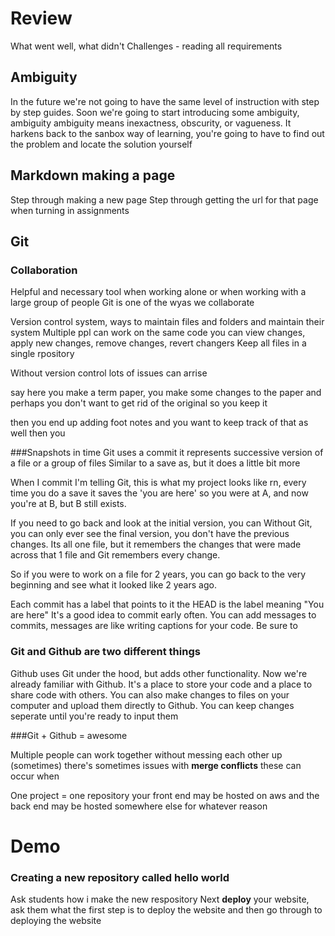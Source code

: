 # Review

What went well, what didn't
Challenges - reading all requirements

## Ambiguity

In the future we're not going to have the same level of instruction with
step by step guides.
Soon we're going to start introducing some ambiguity, ambiguity
ambiguity means inexactness, obscurity, or vagueness. It harkens back to the
sanbox way of learning, you're going to have to find out the problem
and locate the solution yourself

## Markdown making a page

Step through making a new page
Step through getting the url for that page when turning in assignments

## Git

### Collaboration
Helpful and necessary tool when working alone or when working with a large group of people
Git is one of the wyas we collaborate

Version control system, ways to maintain files and folders and maintain their system
Multiple ppl can work on the same code
you can view changes, apply new changes, remove changes, revert changers
Keep all files in a single rpository

Without version control lots of issues can arrise

say here you make a term paper, you make some changes to the paper and
perhaps you don't want to get rid of the original so you keep it

then you end up adding foot notes and you want to keep track of that as well
then you 

###Snapshots in time
Git uses a commit it represents successive version of a file or a group of files
Similar to a save as, but it does a little bit more

When I commit I'm telling Git, this is what my project looks like rn, every time you do a save
it saves the 'you are here' so you were at A, and now you're at B, but B still exists.

If you need to go back and look at the initial version, you can
Without Git, you can only ever see the final version, you don't have the previous changes.
Its all one file, but it remembers the changes that were made across that 1 file
and Git remembers every change.

So if you were to work on a file for 2 years, you can go back to the very beginning and see what it
looked like 2 years ago.

Each commit has a label that points to it the HEAD is the label meaning "You are here"
It's a good idea to commit early often. You can add messages to commits, messages are like writing
captions for your code. Be sure to 

### Git and Github are two different things
Github uses Git under the hood, but adds other functionality. Now we're already familiar with
Github. It's a place to store your code and a place to share code with others. You can also make changes to
files on your computer and upload them directly to Github.
You can keep changes seperate until you're ready to input them

###Git + Github = awesome

Multiple people can work together without messing each other up (sometimes)
there's sometimes issues with **merge conflicts** these can occur when

One project = one repository
your front end may be hosted on aws and the back end may be hosted somewhere else for whatever reason

# Demo

### Creating a new repository called hello world

Ask students how i make the new respository
Next **deploy** your website, ask them what the first step is to deploy
the website and then go through to deploying the website
